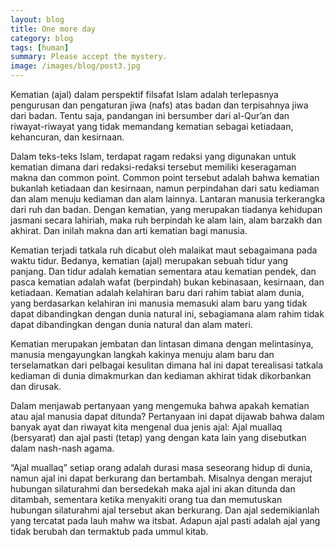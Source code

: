 ```yaml
---
layout: blog
title: One more day
category: blog
tags: [human]  
summary: Please accept the mystery.
image: /images/blog/post3.jpg
---
```


Kematian (ajal) dalam perspektif filsafat Islam adalah terlepasnya pengurusan dan pengaturan jiwa (nafs) atas badan dan terpisahnya jiwa dari badan. Tentu saja, pandangan ini bersumber dari al-Qur’an dan riwayat-riwayat yang tidak memandang kematian sebagai ketiadaan, kehancuran, dan kesirnaan.

Dalam teks-teks Islam, terdapat ragam redaksi yang digunakan untuk kematian dimana dari redaksi-redaksi tersebut memiliki keseragaman makna dan common point.  Common point tersebut adalah bahwa kematian bukanlah ketiadaan dan kesirnaan, namun perpindahan dari satu kediaman dan alam menuju kediaman dan alam lainnya. Lantaran manusia terkerangka dari ruh dan badan. Dengan kematian, yang merupakan tiadanya kehidupan jasmani secara lahiriah, maka ruh berpindah ke alam lain, alam barzakh dan akhirat. Dan inilah makna dan arti kematian bagi manusia.

Kematian terjadi tatkala ruh dicabut oleh malaikat maut sebagaimana pada waktu tidur. Bedanya, kematian (ajal) merupakan sebuah tidur yang panjang. Dan tidur adalah kematian sementara atau kematian pendek, dan pasca kematian adalah wafat (berpindah) bukan kebinasaan, kesirnaan, dan ketiadaan. Kematian adalah kelahiran baru dari rahim tabiat alam dunia, yang berdasarkan kelahiran ini manusia memasuki alam baru yang tidak dapat dibandingkan dengan dunia natural ini, sebagiamana alam rahim tidak dapat dibandingkan dengan dunia natural dan alam materi.

Kematian merupakan jembatan dan lintasan dimana dengan melintasinya, manusia mengayungkan langkah kakinya menuju alam baru dan terselamatkan dari pelbagai kesulitan dimana hal ini dapat terealisasi tatkala kediaman di dunia dimakmurkan dan kediaman akhirat tidak dikorbankan dan dirusak.

Dalam menjawab pertanyaan yang mengemuka bahwa apakah kematian atau ajal manusia dapat ditunda? Pertanyaan ini dapat dijawab bahwa dalam banyak ayat dan riwayat kita mengenal dua jenis ajal: Ajal muallaq (bersyarat) dan ajal pasti (tetap) yang dengan kata lain yang disebutkan dalam nash-nash agama.

“Ajal muallaq” setiap orang adalah durasi masa seseorang hidup di dunia, namun ajal ini dapat berkurang dan bertambah. Misalnya dengan merajut hubungan silaturahmi dan bersedekah maka ajal ini akan ditunda dan ditambah,  sementara ketika menyakiti orang tua dan memutuskan hubungan silaturahmi ajal tersebut akan berkurang. Dan ajal sedemikianlah yang tercatat pada lauh mahw wa itsbat. Adapun ajal pasti adalah ajal yang tidak berubah dan termaktub pada ummul kitab.
